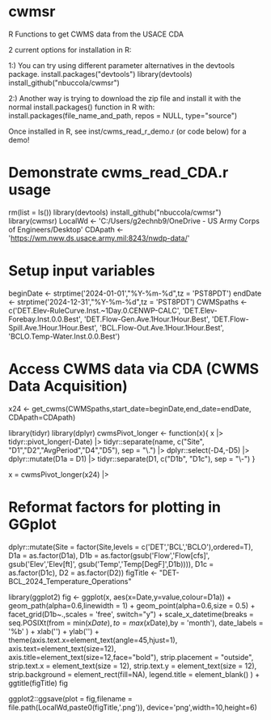 # cwmsr
R Functions to get CWMS data from the USACE CDA

2 current options for installation in R:

1:) You can try using different parameter alternatives in the devtools package.
install.packages("devtools")
library(devtools)
install_github("nbuccola/cwmsr")

2:) Another way is trying to download the zip file and install it with the normal install.packages() function in R with:
install.packages(file_name_and_path, repos = NULL, type="source")

Once installed in R, see inst/cwms_read_r_demo.r (or code below) for a demo!


# Demonstrate cwms_read_CDA.r usage
rm(list = ls())
library(devtools)
install_github("nbuccola/cwmsr")
library(cwmsr)
LocalWd <- 'C:/Users/g2echnb9/OneDrive - US Army Corps of Engineers/Desktop'
CDApath <- 'https://wm.nww.ds.usace.army.mil:8243/nwdp-data/'
# Setup input variables
beginDate <- strptime('2024-01-01',"%Y-%m-%d",tz = 'PST8PDT')
endDate <- strptime('2024-12-31',"%Y-%m-%d",tz = 'PST8PDT')
CWMSpaths <- c('DET.Elev-RuleCurve.Inst.~1Day.0.CENWP-CALC',
               'DET.Elev-Forebay.Inst.0.0.Best',
               'DET.Flow-Gen.Ave.1Hour.1Hour.Best',
               'DET.Flow-Spill.Ave.1Hour.1Hour.Best',
               'BCL.Flow-Out.Ave.1Hour.1Hour.Best',
               'BCLO.Temp-Water.Inst.0.0.Best') 
# Access CWMS data via CDA (CWMS Data Acquisition) 
x24 <- get_cwms(CWMSpaths,start_date=beginDate,end_date=endDate,
                CDApath=CDApath)

library(tidyr)
library(dplyr)
cwmsPivot_longer <- function(x){
  x |> 
    tidyr::pivot_longer(-Date) |>
    tidyr::separate(name, c("Site", "D1","D2","AvgPeriod","D4","D5"), sep = "\\.") |>
    dplyr::select(-D4,-D5) |> 
    dplyr::mutate(D1a = D1) |>
    tidyr::separate(D1, c("D1b", "D1c"), sep = "\\-") 
}
  
x = cwmsPivot_longer(x24) |>
# Reformat factors for plotting in GGplot
  dplyr::mutate(Site = factor(Site,levels = c('DET','BCL','BCLO'),ordered=T),
                D1a = as.factor(D1a),
                D1b = as.factor(gsub('Flow','Flow[cfs]',
                                     gsub('Elev','Elev[ft]',
                                          gsub('Temp','Temp[DegF]',D1b)))),
                D1c = as.factor(D1c),
                D2 = as.factor(D2))
figTitle <- "DET-BCL_2024_Temperature_Operations"

library(ggplot2)
fig <-
  ggplot(x,
         aes(x=Date,y=value,colour=D1a)) +
  geom_path(alpha=0.6,linewidth = 1) +
  geom_point(alpha=0.6,size = 0.5) +
  facet_grid(D1b~.,scales = 'free', switch="y") +
  scale_x_datetime(breaks = seq.POSIXt(from = min(x$Date),to = max(x$Date),by = 'month'),
    date_labels = '%b'
  ) +
  xlab('') +
  ylab('') +
  theme(axis.text.x=element_text(angle=45,hjust=1),
        axis.text=element_text(size=12),
        axis.title=element_text(size=12,face="bold"),
        strip.placement = "outside",
        strip.text.x = element_text(size = 12),
        strip.text.y = element_text(size = 12),
        strip.background = element_rect(fill=NA),
        legend.title = element_blank()
        ) +
  ggtitle(figTitle)
fig

ggplot2::ggsave(plot = fig,filename = file.path(LocalWd,paste0(figTitle,'.png')),
                device='png',width=10,height=6)
